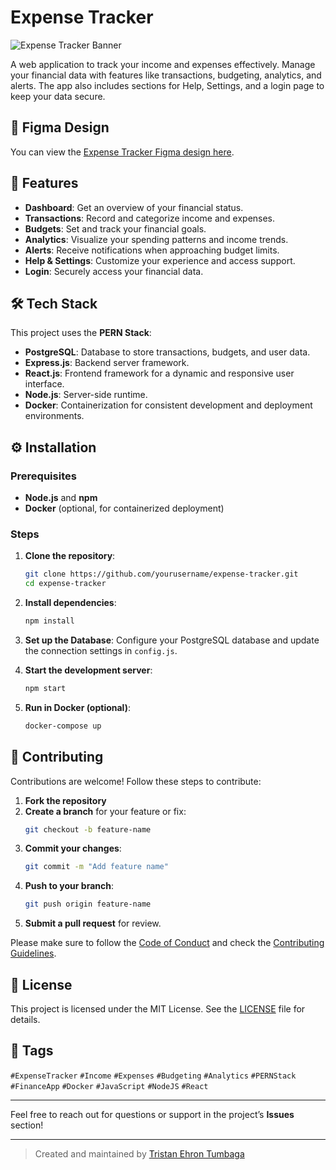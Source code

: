 # Expense Tracker

![Expense Tracker Banner](https://github.com/user-attachments/assets/6fbe9583-cc73-4d9f-97e7-383b022db58b)

A web application to track your income and expenses effectively. Manage your financial data with features like transactions, budgeting, analytics, and alerts. The app also includes sections for Help, Settings, and a login page to keep your data secure.

## 🔗 Figma Design
You can view the [Expense Tracker Figma design here](https://www.figma.com/community/file/1436927430922441766/expense-trancker).

## 🚀 Features
- **Dashboard**: Get an overview of your financial status.
- **Transactions**: Record and categorize income and expenses.
- **Budgets**: Set and track your financial goals.
- **Analytics**: Visualize your spending patterns and income trends.
- **Alerts**: Receive notifications when approaching budget limits.
- **Help & Settings**: Customize your experience and access support.
- **Login**: Securely access your financial data.

## 🛠️ Tech Stack
This project uses the **PERN Stack**:
- **PostgreSQL**: Database to store transactions, budgets, and user data.
- **Express.js**: Backend server framework.
- **React.js**: Frontend framework for a dynamic and responsive user interface.
- **Node.js**: Server-side runtime.
- **Docker**: Containerization for consistent development and deployment environments.

## ⚙️ Installation

### Prerequisites
- **Node.js** and **npm**
- **Docker** (optional, for containerized deployment)

### Steps
1. **Clone the repository**:
    ```bash
    git clone https://github.com/yourusername/expense-tracker.git
    cd expense-tracker
    ```

2. **Install dependencies**:
    ```bash
    npm install
    ```

3. **Set up the Database**:
   Configure your PostgreSQL database and update the connection settings in `config.js`.

4. **Start the development server**:
    ```bash
    npm start
    ```

5. **Run in Docker (optional)**:
    ```bash
    docker-compose up
    ```

## 🤝 Contributing

Contributions are welcome! Follow these steps to contribute:

1. **Fork the repository**
2. **Create a branch** for your feature or fix:
    ```bash
    git checkout -b feature-name
    ```
3. **Commit your changes**:
    ```bash
    git commit -m "Add feature name"
    ```
4. **Push to your branch**:
    ```bash
    git push origin feature-name
    ```
5. **Submit a pull request** for review.

Please make sure to follow the [Code of Conduct](CODE_OF_CONDUCT.md) and check the [Contributing Guidelines](CONTRIBUTING.md).

## 📄 License
This project is licensed under the MIT License. See the [LICENSE](LICENSE) file for details.

## 📢 Tags
`#ExpenseTracker` `#Income` `#Expenses` `#Budgeting` `#Analytics` `#PERNStack` `#FinanceApp` `#Docker` `#JavaScript` `#NodeJS` `#React`

---

Feel free to reach out for questions or support in the project’s **Issues** section!

---

> Created and maintained by [Tristan Ehron Tumbaga](https://github.com/Etan31)
